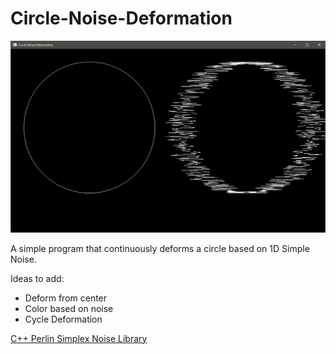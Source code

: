 # Circle-Noise-Deformation

![alt text](/Screenshot.png "screenshot1")

A simple program that continuously deforms a circle based on 1D Simple Noise.

Ideas to add:
- Deform from center
- Color based on noise
- Cycle Deformation

[C++ Perlin Simplex Noise Library](https://github.com/SRombauts/SimplexNoise)
